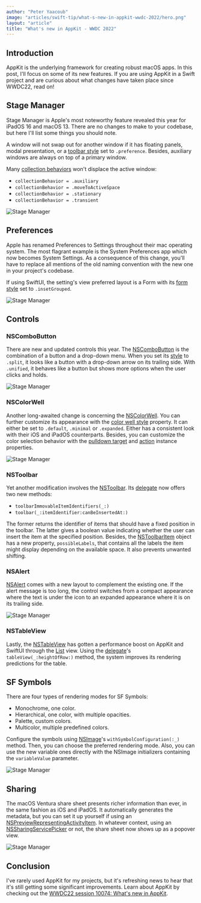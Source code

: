 ```yaml
---
author: "Peter Yaacoub"
image: "articles/swift-tip/what-s-new-in-appkit-wwdc-2022/hero.png"
layout: "article"
title: "What's new in AppKit - WWDC 2022"
---
```


## Introduction

AppKit is the underlying framework for creating robust macOS apps. In this post, I'll focus on some of its new features.
If you are using AppKit in a Swift project and are curious about what changes have taken place since WWDC22, read on!

## Stage Manager

Stage Manager is Apple's most noteworthy feature revealed this year for iPadOS 16 and macOS 13. There are no changes to make to your codebase, but here I'll list some things you should note.

A window will not swap out for another window if it has floating panels, modal presentation, or a [toolbar style](https://developer.apple.com/documentation/appkit/nswindow/3608199-toolbarstyle) set to `.preference`. Besides, auxiliary windows are always on top of a primary window.

Many [collection behaviors](https://developer.apple.com/documentation/appkit/nswindow/collectionbehavior) won't displace the active window:
- `collectionBehavior = .auxiliary`
- `collectionBehavior = .moveToActiveSpace`
- `collectionBehavior = .stationary`
- `collectionBehavior = .transient`

![Stage Manager](/-assets/images/articles/swift-tip/what-s-new-in-appkit-wwdc-2022/stage-manager.png)

## Preferences

Apple has renamed Preferences to Settings throughout their mac operating system. The most flagrant example is the System Preferences app which now becomes System Settings. As a consequence of this change, you'll have to replace all mentions of the old naming convention with the new one in your project's codebase.

If using SwiftUI, the setting's view preferred layout is a Form with its [form style](https://developer.apple.com/documentation/swiftui/form/formstyle(_:)) set to `.insetGrouped`.

![Stage Manager](/-assets/images/articles/swift-tip/what-s-new-in-appkit-wwdc-2022/preferences.png)

## Controls

### NSComboButton

There are new and updated controls this year. The [NSComboButton](https://developer.apple.com/documentation/appkit/nscombobutton) is the combination of a button and a drop-down menu. When you set its [style](https://developer.apple.com/documentation/appkit/nscombobutton/3943292-style) to `.split`, it looks like a button with a drop-down arrow on its trailing side. With `.unified`, it behaves like a button but shows more options when the user clicks and holds.

![Stage Manager](/-assets/images/articles/swift-tip/what-s-new-in-appkit-wwdc-2022/nscombobutton.png)

### NSColorWell

Another long-awaited change is concerning the [NSColorWell](https://developer.apple.com/documentation/appkit/nscolorwell). You can further customize its appearance with the [color well style](https://developer.apple.com/documentation/appkit/nscolorwell/3955203-colorwellstyle) property. It can either be set to `.default`, `.minimal` or `.expanded`. Either has a consistent look with their iOS and iPadOS counterparts. Besides, you can customize the color selection behavior with the [pulldown target](https://developer.apple.com/documentation/appkit/nscolorwell/3955207-pulldowntarget) and [action](https://developer.apple.com/documentation/appkit/nscolorwell/3955206-pulldownaction) instance properties.

![Stage Manager](/-assets/images/articles/swift-tip/what-s-new-in-appkit-wwdc-2022/nscolorwell.png)

### NSToolbar

Yet another modification involves the [NSToolbar](https://developer.apple.com/documentation/appkit/nstoolbar). Its [delegate](https://developer.apple.com/documentation/appkit/nstoolbardelegate?changes=latest_major) now offers two new methods:
- `toolbarImmovableItemIdentifiers(_:)`
- `toolbar(_:itemIdentifier:canBeInsertedAt:)`

The former returns the identifier of items that should have a fixed position in the toolbar. The latter gives a boolean value indicating whether the user can insert the item at the specified position. Besides, the [NSToolbarItem](https://developer.apple.com/documentation/appkit/nstoolbaritem) object has a new property, `possibleLabels`, that contains all the labels the item might display depending on the available space. It also prevents unwanted shifting.

### NSAlert

[NSAlert](https://developer.apple.com/documentation/appkit/nsalert) comes with a new layout to complement the existing one. If the alert message is too long, the control switches from a compact appearance where the text is under the icon to an expanded appearance where it is on its trailing side.

![Stage Manager](/-assets/images/articles/swift-tip/what-s-new-in-appkit-wwdc-2022/nsalert.png)

### NSTableView

Lastly, the [NSTableView](https://developer.apple.com/documentation/appkit/nstableview) has gotten a performance boost on AppKit and SwiftUI through the [List](https://developer.apple.com/documentation/swiftui/list/) view. Using the [delegate](https://developer.apple.com/documentation/appkit/nstableviewdelegate)'s `tableView(_:heightOfRow:)` method, the system improves its rendering predictions for the table.

## SF Symbols

There are four types of rendering modes for SF Symbols:
- Monochrome, one color.
- Hierarchical, one color, with multiple opacities.
- Palette, custom colors.
- Multicolor, multiple predefined colors.

Configure the symbols using [NSImage](https://developer.apple.com/documentation/appkit/nsimage)'s `withSymbolConfiguration(:_)` method. Then, you can choose the preferred rendering mode. Also, you can use the new variable ones directly with the NSImage initializers containing the `variableValue` parameter.

![Stage Manager](/-assets/images/articles/swift-tip/what-s-new-in-appkit-wwdc-2022/sf-symbols.png)

## Sharing

The macOS Ventura share sheet presents richer information than ever, in the same fashion as iOS and iPadOS. It automatically generates the metadata, but you can set it up yourself if using an [NSPreviewRepresentingActivityItem](https://developer.apple.com/documentation/appkit/nspreviewrepresentingactivityitem). In whatever context, using an [NSSharingServicePicker](https://developer.apple.com/documentation/appkit/nssharingservicepicker) or not, the share sheet now shows up as a popover view.

![Stage Manager](/-assets/images/articles/swift-tip/what-s-new-in-appkit-wwdc-2022/sharing.png)

## Conclusion

I've rarely used AppKit for my projects, but it's refreshing news to hear that it's still getting some significant improvements. Learn about AppKit by checking out the [WWDC22 session 10074: What's new in AppKit](https://developer.apple.com/videos/play/wwdc2022/10074/).